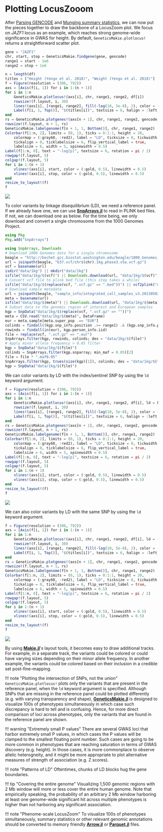 # Plotting LocusZooom

After [Parsing GENCODE](@ref) and [Munging summary statistics](@ref),
we can now put the pieces together to draw the backbone of a LocusZoom plot. 
We focus on _JAZF1_ locus as an example, which reaches strong genome-wide significance
in GWAS for height. By default, `GeneticsMakie.plotlocus!` returns a straightforward scatter plot.

```julia
gene = "JAZF1"
chr, start, stop = GeneticsMakie.findgene(gene, gencode)
range1 = start - 1e6
range2 = stop + 1e6

n = length(df)
titles = ["Height (Yengo et al. 2018)", "Weight (Yengo et al. 2018)"]
f = Figure(resolution = (306, 792))
axs = [Axis(f[i, 1]) for i in 1:(n + 1)]
for i in 1:n
    GeneticsMakie.plotlocus!(axs[i], chr, range1, range2, df[i])
    rowsize!(f.layout, i, 30)
    lines!(axs[i], [range1, range2], fill(-log(10, 5e-8), 2), color = (:purple, 0.5), linewidth = 0.5)
    Label(f[i, 1, Top()], "$(titles[i])", textsize = 6, halign = :left, padding = (7.5, 0, -5, 0))
end
rs = GeneticsMakie.plotgenes!(axs[n + 1], chr, range1, range2, gencode; height = 0.1)
rowsize!(f.layout, n + 1, rs)
GeneticsMakie.labelgenome(f[n + 1, 1, Bottom()], chr, range1, range2)
Colorbar(f[1:n, 2], limits = (0, 1), ticks = 0:1:1, height = 20,
    colormap = (:gray60, :red2), label = "LD", ticksize = 0, tickwidth = 0,
    tickalign = 0, ticklabelsize = 6, flip_vertical_label = true,
    labelsize = 6, width = 5, spinewidth = 0.5)
Label(f[1:n, 0], text = "-log[p]", textsize = 6, rotation = pi / 2)
rowgap!(f.layout, 5)
colgap!(f.layout, 5)
for i in 1:(n + 1)
    vlines!(axs[i], start, color = (:gold, 0.5), linewidth = 0.5)
    vlines!(axs[i], stop, color = (:gold, 0.5), linewidth = 0.5)
end
resize_to_layout!(f)
f
```
![](../figs/JAZF1-locuszoom.png)

To color variants by linkage disequilibrium (LD), we need a reference panel. If we already have
one, we can use [__SnpArrays.jl__](https://openmendel.github.io/SnpArrays.jl/latest/) to
read in PLINK bed files. If not, we can download one as below. For the time being, 
we only download and convert a single chromosome from the 1000 Genomes Project. 

```julia
using Pkg
Pkg.add("SnpArrays")
```

```julia
using SnpArrays, Downloads
# Download 1000 Genomes data for a single chromosome
beagle = "http://bochet.gcc.biostat.washington.edu/beagle/1000_Genomes_phase3_v5a"
url = joinpath(beagle, "b37.vcf/chr$(chr).1kg.phase3.v5a.vcf.gz")
vcf = basename(url)
isdir("data/1kg") || mkdir("data/1kg")
isfile("data/1kg/$(vcf)") || Downloads.download(url, "data/1kg/$(vcf)")
# Convert vcf file to plink bed file (this step takes a while)
isfile("data/1kg/$(replace(vcf, ".vcf.gz" => ".bed"))") || vcf2plink("data/1kg/$(vcf)", "data/1kg/$(replace(vcf, ".vcf.gz" => ""))")
# Download sample metadata
url = joinpath(beagle, "sample_info/integrated_call_samples_v3.20130502.ALL.panel")
meta = basename(url) 
isfile("data/1kg/$(meta)") || Downloads.download(url, "data/1kg/$(meta)")
# Subset data to the genomic region of interest and European samples
kgp = SnpData("data/1kg/$(replace(vcf, ".vcf.gz" => ""))")
meta = CSV.read("data/1kg/$(meta)", DataFrame)
eur = meta.sample[meta.super_pop .== "EUR"]
colinds = findall((kgp.snp_info.position .>= range1) .& (kgp.snp_info.position .<= range2))
rowinds = findall(in(eur), kgp.person_info.iid)
file = replace(vcf, ".vcf.gz" => ".eur")
SnpArrays.filter(kgp, rowinds, colinds; des = "data/1kg/$(file)")
# Apply minor allele frequency > 0.05 filter
kgp = SnpData("data/1kg/$(file)")
colinds = SnpArrays.filter(kgp.snparray; min_maf = 0.05)[2]
file = file * ".maf0.05"
SnpArrays.filter(kgp, trues(size(kgp)[1]), colinds; des = "data/1kg/$(file)")
kgp = SnpData("data/1kg/$(file)")
```

We can color variants by LD with the index/sentinel SNP by using the `ld` keyword argument.

```julia
f = Figure(resolution = (306, 792))
axs = [Axis(f[i, 1]) for i in 1:(n + 1)]
for i in 1:n
    GeneticsMakie.plotlocus!(axs[i], chr, range1, range2, df[i], ld = kgp)
    rowsize!(f.layout, i, 30)
    lines!(axs[i], [range1, range2], fill(-log(10, 5e-8), 2), color = (:purple, 0.5), linewidth = 0.5)
    Label(f[i, 1, Top()], "$(titles[i])", textsize = 6, halign = :left, padding = (7.5, 0, -5, 0))
end
rs = GeneticsMakie.plotgenes!(axs[n + 1], chr, range1, range2, gencode; height = 0.1)
rowsize!(f.layout, n + 1, rs)
GeneticsMakie.labelgenome(f[n + 1, 1, Bottom()], chr, range1, range2)
Colorbar(f[1:n, 2], limits = (0, 1), ticks = 0:1:1, height = 20,
    colormap = (:gray60, :red2), label = "LD", ticksize = 0, tickwidth = 0,
    tickalign = 0, ticklabelsize = 6, flip_vertical_label = true,
    labelsize = 6, width = 5, spinewidth = 0.5)
Label(f[1:n, 0], text = "-log[p]", textsize = 6, rotation = pi / 2)
rowgap!(f.layout, 5)
colgap!(f.layout, 5)
for i in 1:(n + 1)
    vlines!(axs[i], start, color = (:gold, 0.5), linewidth = 0.5)
    vlines!(axs[i], stop, color = (:gold, 0.5), linewidth = 0.5)
end
resize_to_layout!(f)
f
```
![](../figs/JAZF1-locuszoom-ld.png)

We can also color variants by LD with the same SNP by using the `ld` keyword argument.

```julia
f = Figure(resolution = (306, 792))
axs = [Axis(f[i, 1]) for i in 1:(n + 1)]
for i in 1:n
    GeneticsMakie.plotlocus!(axs[i], chr, range1, range2, df[i], ld = (kgp, "rs508347"))
    rowsize!(f.layout, i, 30)
    lines!(axs[i], [range1, range2], fill(-log(10, 5e-8), 2), color = (:purple, 0.5), linewidth = 0.5)
    Label(f[i, 1, Top()], "$(titles[i])", textsize = 6, halign = :left, padding = (7.5, 0, -5, 0))
end
rs = GeneticsMakie.plotgenes!(axs[n + 1], chr, range1, range2, gencode; height = 0.1)
rowsize!(f.layout, n + 1, rs)
GeneticsMakie.labelgenome(f[n + 1, 1, Bottom()], chr, range1, range2)
Colorbar(f[1:n, 2], limits = (0, 1), ticks = 0:1:1, height = 20,
    colormap = (:gray60, :red2), label = "LD", ticksize = 0, tickwidth = 0,
    tickalign = 0, ticklabelsize = 6, flip_vertical_label = true,
    labelsize = 6, width = 5, spinewidth = 0.5)
Label(f[1:n, 0], text = "-log[p]", textsize = 6, rotation = pi / 2)
rowgap!(f.layout, 5)
colgap!(f.layout, 5)
for i in 1:(n + 1)
    vlines!(axs[i], start, color = (:gold, 0.5), linewidth = 0.5)
    vlines!(axs[i], stop, color = (:gold, 0.5), linewidth = 0.5)
end
resize_to_layout!(f)
f
```
![](../figs/JAZF1-locuszoom-ld-snp.png)

By using [__Makie.jl__](https://makie.juliaplots.org/stable/)'s layout tools, 
it becomes easy to draw additional tracks. For example, in a separate track, 
the variants could be colored or could have varying sizes depending on their minor allele frequency. 
In another example, the variants could be colored based on their inclusion in a 
credible set post-fine-mapping.

!!! note "Plotting the intersection of SNPs, not the union"
    `GeneticsMakie.plotlocus!` plots only the variants that are present in the reference panel, 
    when the `ld` keyword argument is specified. Although SNPs that are missing in the
    reference panel could be plotted differently (e.g. with varying transparency and shape),
    [__GeneticsMakie.jl__](https://github.com/mmkim1210/GeneticsMakie.jl) is designed to
    visualize 100s of phenotypes simultaneously in which case such discrepancy is hard to tell and 
    is confusing. Hence, for more direct comparison of loci across phenotypes, 
    only the variants that are found in the reference panel are shown.

!!! warning "Extremely small P values"
    There are several GWAS loci that harbor extremely small P values, in which cases
    the P values will be clamped to the smallest floating point number.
    Such cases are going to be more common in phenotypes that are reaching saturation
    in terms of GWAS discovery (e.g. height). In those cases, it is more commonplace to
    observe allelic heterogneity, and it might be more appropriate to
    plot alternative measures of strength of association (e.g. Z scores).

!!! note "Patterns of LD"
    Oftentimes, chunks of LD blocks hug the gene boundaries.

!!! tip "Covering the entire genome"
    Visualizing 1,500 genomic regions with 2 Mb window will more or less cover the
    entire human genome. Note that empirically speaking, the probability of an arbitrary 2 Mb window 
    harboring at least one genome-wide significant hit across multiple phenotypes is 
    higher than not harboring any significant association.

!!! note "Phenome-scale LocusZoom"
    To visualize 100s of phenotypes simultaneously, summary statistics or other
    relevant genomic annotations should be converted to memory friendly 
    [__Arrow.jl__](https://github.com/apache/arrow-julia) or 
    [__Parquet.jl__](https://github.com/JuliaIO/Parquet.jl) files.